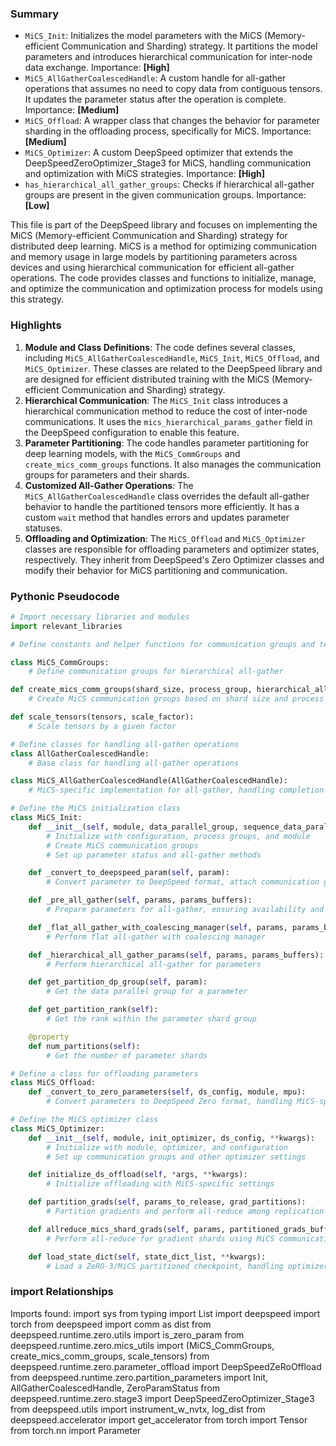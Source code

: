 

### Summary



* `MiCS_Init`: Initializes the model parameters with the MiCS (Memory-efficient Communication and Sharding) strategy. It partitions the model parameters and introduces hierarchical communication for inter-node data exchange. Importance: **[High]**
* `MiCS_AllGatherCoalescedHandle`: A custom handle for all-gather operations that assumes no need to copy data from contiguous tensors. It updates the parameter status after the operation is complete. Importance: **[Medium]**
* `MiCS_Offload`: A wrapper class that changes the behavior for parameter sharding in the offloading process, specifically for MiCS. Importance: **[Medium]**
* `MiCS_Optimizer`: A custom DeepSpeed optimizer that extends the DeepSpeedZeroOptimizer_Stage3 for MiCS, handling communication and optimization with MiCS strategies. Importance: **[High]**
* `has_hierarchical_all_gather_groups`: Checks if hierarchical all-gather groups are present in the given communication groups. Importance: **[Low]**


This file is part of the DeepSpeed library and focuses on implementing the MiCS (Memory-efficient Communication and Sharding) strategy for distributed deep learning. MiCS is a method for optimizing communication and memory usage in large models by partitioning parameters across devices and using hierarchical communication for efficient all-gather operations. The code provides classes and functions to initialize, manage, and optimize the communication and optimization process for models using this strategy.

### Highlights



1. **Module and Class Definitions**: The code defines several classes, including `MiCS_AllGatherCoalescedHandle`, `MiCS_Init`, `MiCS_Offload`, and `MiCS_Optimizer`. These classes are related to the DeepSpeed library and are designed for efficient distributed training with the MiCS (Memory-efficient Communication and Sharding) strategy.
2. **Hierarchical Communication**: The `MiCS_Init` class introduces a hierarchical communication method to reduce the cost of inter-node communications. It uses the `mics_hierarchical_params_gather` field in the DeepSpeed configuration to enable this feature.
3. **Parameter Partitioning**: The code handles parameter partitioning for deep learning models, with the `MiCS_CommGroups` and `create_mics_comm_groups` functions. It also manages the communication groups for parameters and their shards.
4. **Customized All-Gather Operations**: The `MiCS_AllGatherCoalescedHandle` class overrides the default all-gather behavior to handle the partitioned tensors more efficiently. It has a custom `wait` method that handles errors and updates parameter statuses.
5. **Offloading and Optimization**: The `MiCS_Offload` and `MiCS_Optimizer` classes are responsible for offloading parameters and optimizer states, respectively. They inherit from DeepSpeed's Zero Optimizer classes and modify their behavior for MiCS partitioning and communication.

### Pythonic Pseudocode

```python
# Import necessary libraries and modules
import relevant_libraries

# Define constants and helper functions for communication groups and tensor scaling

class MiCS_CommGroups:
    # Define communication groups for hierarchical all-gather

def create_mics_comm_groups(shard_size, process_group, hierarchical_allgather, mpu):
    # Create MiCS communication groups based on shard size and process group

def scale_tensors(tensors, scale_factor):
    # Scale tensors by a given factor

# Define classes for handling all-gather operations
class AllGatherCoalescedHandle:
    # Base class for handling all-gather operations

class MiCS_AllGatherCoalescedHandle(AllGatherCoalescedHandle):
    # MiCS-specific implementation for all-gather, handling completion and status updates

# Define the MiCS initialization class
class MiCS_Init:
    def __init__(self, module, data_parallel_group, sequence_data_parallel_group, config, **kwargs):
        # Initialize with configuration, process groups, and module
        # Create MiCS communication groups
        # Set up parameter status and all-gather methods

    def _convert_to_deepspeed_param(self, param):
        # Convert parameter to DeepSpeed format, attach communication groups

    def _pre_all_gather(self, params, params_buffers):
        # Prepare parameters for all-gather, ensuring availability and correct status

    def _flat_all_gather_with_coalescing_manager(self, params, params_buffers):
        # Perform flat all-gather with coalescing manager

    def _hierarchical_all_gather_params(self, params, params_buffers):
        # Perform hierarchical all-gather for parameters

    def get_partition_dp_group(self, param):
        # Get the data parallel group for a parameter

    def get_partition_rank(self):
        # Get the rank within the parameter shard group

    @property
    def num_partitions(self):
        # Get the number of parameter shards

# Define a class for offloading parameters
class MiCS_Offload:
    def _convert_to_zero_parameters(self, ds_config, module, mpu):
        # Convert parameters to DeepSpeed Zero format, handling MiCS-specific cases

# Define the MiCS optimizer class
class MiCS_Optimizer:
    def __init__(self, module, init_optimizer, ds_config, **kwargs):
        # Initialize with module, optimizer, and configuration
        # Set up communication groups and other optimizer settings

    def initialize_ds_offload(self, *args, **kwargs):
        # Initialize offloading with MiCS-specific settings

    def partition_grads(self, params_to_release, grad_partitions):
        # Partition gradients and perform all-reduce among replication groups

    def allreduce_mics_shard_grads(self, params, partitioned_grads_buffers):
        # Perform all-reduce for gradient shards using MiCS communication groups

    def load_state_dict(self, state_dict_list, **kwargs):
        # Load a ZeRO-3/MiCS partitioned checkpoint, handling optimizer states
```


### import Relationships

Imports found:
import sys
from typing import List
import deepspeed
import torch
from deepspeed import comm as dist
from deepspeed.runtime.zero.utils import is_zero_param
from deepspeed.runtime.zero.mics_utils import (MiCS_CommGroups, create_mics_comm_groups, scale_tensors)
from deepspeed.runtime.zero.parameter_offload import DeepSpeedZeRoOffload
from deepspeed.runtime.zero.partition_parameters import Init, AllGatherCoalescedHandle, ZeroParamStatus
from deepspeed.runtime.zero.stage3 import DeepSpeedZeroOptimizer_Stage3
from deepspeed.utils import instrument_w_nvtx, log_dist
from deepspeed.accelerator import get_accelerator
from torch import Tensor
from torch.nn import Parameter
